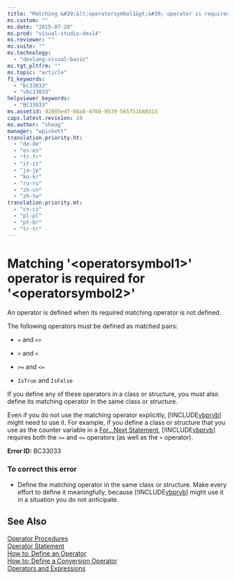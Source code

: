 ```yaml
---
title: "Matching &#39;&lt;operatorsymbol1&gt;&#39; operator is required for &#39;&lt;operatorsymbol2&gt;&#39;"
ms.custom: ""
ms.date: "2015-07-20"
ms.prod: "visual-studio-dev14"
ms.reviewer: ""
ms.suite: ""
ms.technology: 
  - "devlang-visual-basic"
ms.tgt_pltfrm: ""
ms.topic: "article"
f1_keywords: 
  - "bc33033"
  - "vbc33033"
helpviewer_keywords: 
  - "BC33033"
ms.assetid: d2805e4f-08a8-4760-9539-565f51b88d13
caps.latest.revision: 10
ms.author: "shoag"
manager: "wpickett"
translation.priority.ht: 
  - "de-de"
  - "es-es"
  - "fr-fr"
  - "it-it"
  - "ja-jp"
  - "ko-kr"
  - "ru-ru"
  - "zh-cn"
  - "zh-tw"
translation.priority.mt: 
  - "cs-cz"
  - "pl-pl"
  - "pt-br"
  - "tr-tr"
---
```

# Matching &#39;&lt;operatorsymbol1&gt;&#39; operator is required for &#39;&lt;operatorsymbol2&gt;&#39;
An operator is defined when its required matching operator is not defined.  
  
 The following operators must be defined as matched pairs:  
  
-   `=` and `<>`  
  
-   `>` and `<`  
  
-   `>=` and `<=`  
  
-   `IsTrue` and `IsFalse`  
  
 If you define any of these operators in a class or structure, you must also define its matching operator in the same class or structure.  
  
 Even if you do not use the matching operator explicitly, [!INCLUDE[vbprvb](../code-quality/includes/vbprvb_md.md)] might need to use it. For example, if you define a class or structure that you use as the counter variable in a [For...Next Statement](../Topic/For...Next%20Statement%20\(Visual%20Basic\).md), [!INCLUDE[vbprvb](../code-quality/includes/vbprvb_md.md)] requires both the `>=` and `<=` operators (as well as the `+` operator).  
  
 **Error ID:** BC33033  
  
### To correct this error  
  
-   Define the matching operator in the same class or structure. Make every effort to define it meaningfully, because [!INCLUDE[vbprvb](../code-quality/includes/vbprvb_md.md)] might use it in a situation you do not anticipate.  
  
## See Also  
 [Operator Procedures](../Topic/Operator%20Procedures%20\(Visual%20Basic\).md)   
 [Operator Statement](../Topic/Operator%20Statement.md)   
 [How to: Define an Operator](../Topic/How%20to:%20Define%20an%20Operator%20\(Visual%20Basic\).md)   
 [How to: Define a Conversion Operator](../Topic/How%20to:%20Define%20a%20Conversion%20Operator%20\(Visual%20Basic\).md)   
 [Operators and Expressions](../Topic/Operators%20and%20Expressions%20in%20Visual%20Basic.md)
